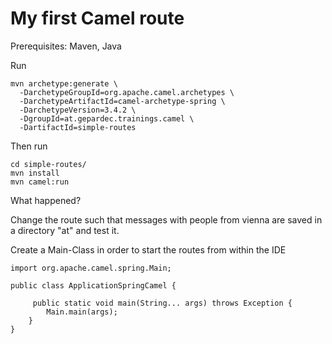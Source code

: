 My first Camel route
===================

Prerequisites: Maven, Java

Run
``` 
mvn archetype:generate \
  -DarchetypeGroupId=org.apache.camel.archetypes \
  -DarchetypeArtifactId=camel-archetype-spring \
  -DarchetypeVersion=3.4.2 \
  -DgroupId=at.gepardec.trainings.camel \
  -DartifactId=simple-routes
``` 
Then run

``` 
cd simple-routes/
mvn install
mvn camel:run
``` 

What happened?

Change the route such that messages with people from vienna are saved in a directory "at" and test it.

Create a Main-Class in order to start the routes from within the IDE

```
import org.apache.camel.spring.Main;

public class ApplicationSpringCamel {

     public static void main(String... args) throws Exception {
        Main.main(args);
    }
}
```
